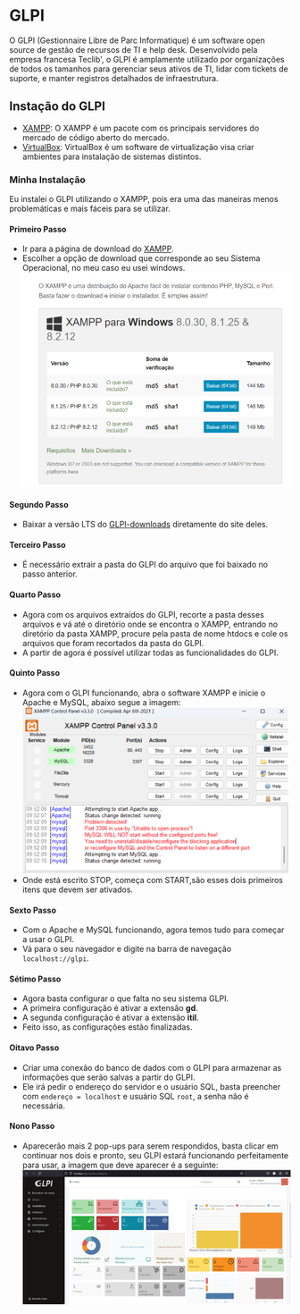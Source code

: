 # GLPI

O GLPI (Gestionnaire Libre de Parc Informatique) é um software open source de gestão de recursos de TI e help desk. Desenvolvido pela empresa francesa Teclib', o GLPI é amplamente utilizado por organizações de todos os tamanhos para gerenciar seus ativos de TI, lidar com tickets de suporte, e manter registros detalhados de infraestrutura.

## Instação do GLPI

- [XAMPP](https://www.apachefriends.org/pt_br/download.html): O XAMPP é um pacote com os principais servidores do mercado de código aberto do mercado.
- [VirtualBox](https://www.virtualbox.org/): VirtualBox é um software de virtualização visa criar ambientes para instalação de sistemas distintos.

### Minha Instalação

Eu instalei o GLPI utilizando o XAMPP, pois era uma das maneiras menos problemáticas e mais fáceis para se utilizar.

#### Primeiro Passo

- Ir para a página de download do [XAMPP](https://www.apachefriends.org/pt_br/download.html).
- Escolher a opção de download que corresponde ao seu Sistema Operacional, no meu caso eu usei windows.
  ![imgDonwload](./img/download.png)

#### Segundo Passo

- Baixar a versão LTS do [GLPI-downloads](https://glpi-project.org/downloads/) diretamente do site deles.

#### Terceiro Passo

- É necessário extrair a pasta do GLPI do arquivo que foi baixado no passo anterior.

#### Quarto Passo

- Agora com os arquivos extraidos do GLPI, recorte a pasta desses arquivos e vá até o diretório onde se encontra o XAMPP, entrando no diretório da pasta XAMPP, procure pela pasta de nome htdocs e cole os arquivos que foram recortados da pasta do GLPI.
- A partir de agora é possível utilizar todas as funcionalidades do GLPI.

#### Quinto Passo

- Agora com o GLPI funcionando, abra o software XAMPP e inicie o Apache e MySQL, abaixo segue a imagem:
  ![inicializacao](./img/inicializacao.png)
- Onde está escrito STOP, começa com START,são esses dois primeiros itens que devem ser ativados.

#### Sexto Passo

- Com o Apache e MySQL funcionando, agora temos tudo para começar a usar o GLPI.
- Vá para o seu navegador e digite na barra de navegação `localhost://glpi`.

#### Sétimo Passo

- Agora basta configurar o que falta no seu sistema GLPI.
- A primeira configuração é ativar a extensão **gd**.
- A segunda configuração é ativar a extensão **itil**.
- Feito isso, as configurações estão finalizadas.

#### Oitavo Passo

- Criar uma conexão do banco de dados com o GLPI para armazenar as informações que serão salvas a partir do GLPI.
- Ele irá pedir o endereço do servidor e o usuário SQL, basta preencher com `endereço = localhost` e usuário SQL `root`, a senha não é necessária.

#### Nono Passo

- Aparecerão mais 2 pop-ups para serem respondidos, basta clicar em continuar nos dois e pronto, seu GLPI estará funcionando perfeitamente para usar, a imagem que deve aparecer é a seguinte:
  ![glpi](./img/image.png)
